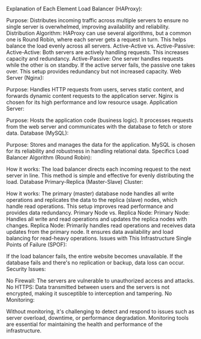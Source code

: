 Explanation of Each Element
Load Balancer (HAProxy):

Purpose: Distributes incoming traffic across multiple servers to ensure no single server is overwhelmed, improving availability and reliability.
Distribution Algorithm: HAProxy can use several algorithms, but a common one is Round Robin, where each server gets a request in turn. This helps balance the load evenly across all servers.
Active-Active vs. Active-Passive:
Active-Active: Both servers are actively handling requests. This increases capacity and redundancy.
Active-Passive: One server handles requests while the other is on standby. If the active server fails, the passive one takes over. This setup provides redundancy but not increased capacity.
Web Server (Nginx):

Purpose: Handles HTTP requests from users, serves static content, and forwards dynamic content requests to the application server. Nginx is chosen for its high performance and low resource usage.
Application Server:

Purpose: Hosts the application code (business logic). It processes requests from the web server and communicates with the database to fetch or store data.
Database (MySQL):

Purpose: Stores and manages the data for the application. MySQL is chosen for its reliability and robustness in handling relational data.
Specifics
Load Balancer Algorithm (Round Robin):

How it works: The load balancer directs each incoming request to the next server in line. This method is simple and effective for evenly distributing the load.
Database Primary-Replica (Master-Slave) Cluster:

How it works: The primary (master) database node handles all write operations and replicates the data to the replica (slave) nodes, which handle read operations. This setup improves read performance and provides data redundancy.
Primary Node vs. Replica Node:
Primary Node: Handles all write and read operations and updates the replica nodes with changes.
Replica Node: Primarily handles read operations and receives data updates from the primary node. It ensures data availability and load balancing for read-heavy operations.
Issues with This Infrastructure
Single Points of Failure (SPOF):

If the load balancer fails, the entire website becomes unavailable.
If the database fails and there's no replication or backup, data loss can occur.
Security Issues:

No Firewall: The servers are vulnerable to unauthorized access and attacks.
No HTTPS: Data transmitted between users and the servers is not encrypted, making it susceptible to interception and tampering.
No Monitoring:

Without monitoring, it's challenging to detect and respond to issues such as server overload, downtime, or performance degradation. Monitoring tools are essential for maintaining the health and performance of the infrastructure.

